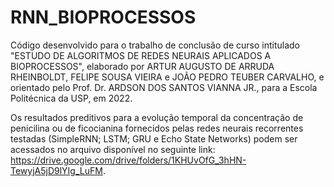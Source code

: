 # RNN_BIOPROCESSOS
Código desenvolvido para o trabalho de conclusão de curso intitulado "ESTUDO DE ALGORITMOS DE REDES NEURAIS APLICADOS A BIOPROCESSOS", elaborado por ARTUR AUGUSTO DE ARRUDA RHEINBOLDT, FELIPE SOUSA VIEIRA e JOÃO PEDRO TEUBER CARVALHO, e orientado pelo Prof. Dr. ARDSON DOS SANTOS VIANNA JR., para a Escola Politécnica da USP, em 2022. 

Os resultados preditivos para a evolução temporal da concentração de penicilina ou de ficocianina fornecidos pelas redes neurais recorrentes testadas (SimpleRNN; LSTM; GRU e Echo State Networks) podem ser acessados no arquivo disponível no seguinte link: https://drive.google.com/drive/folders/1KHUvOfG_3hHN-TewyjA5jD9lYIg_LuFM.
